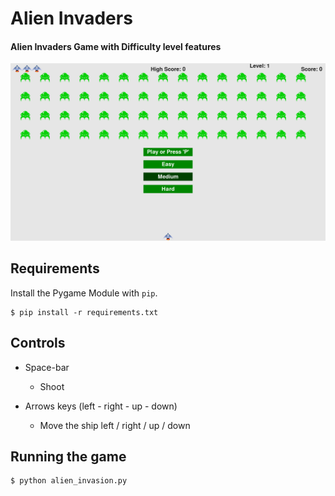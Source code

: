 # Alien Invaders
#### **Alien Invaders Game with Difficulty level features**
<img src="images/ai_game.PNG">

## Requirements
Install the Pygame Module with `pip`.
```
$ pip install -r requirements.txt
```
## Controls

- Space-bar
  - Shoot

- Arrows keys (left - right - up - down)
  - Move the ship left / right / up / down

## Running the game
```
$ python alien_invasion.py
```